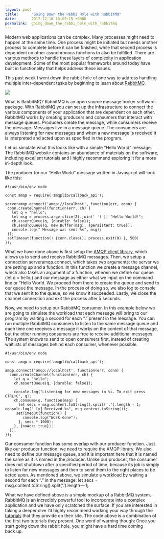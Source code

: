```yaml
---
layout: post
title:      "Going Down the Rabbi Hole with RabbitMQ"
date:       2017-12-18 18:09:15 +0000
permalink:  going_down_the_rabbi_hole_with_rabbitmq
---
```



Modern web applications can be complex. Many processes might need to happen at the same time. One process might be initiated but needs another process to complete before it can be finished, while that second process is dependent on other asynchronous functions to also be fulfilled. There are various methods to handle these layers of complexity in application development. Some of the most popular frameworks around today have built in functionality that helps address these&nbsp;issues.

This past week I went down the rabbit hole of one way to address handling multiple inter-dependent tasks by beginning to learn about [RabbitMQ](https://www.rabbitmq.com/).

![](https://cdn-images-1.medium.com/max/1024/1*KEmYc1dyOpiJiRwo7b-0QQ.jpeg)

What is RabbitMQ? RabbitMQ is an open source message broker software package. With RabbitMQ you can set up the infrastructure to connect the various components of your application that are dependent on each other. RabbitMQ works by creating producers and consumers that interact with message queues. Producers create the message, while consumers receive the message. Messages live in a message queue. The consumers are always listening for new messages and when a new message is received it is interpreted and acted upon as specified in the&nbsp;program.

Let us simulate what this looks like with a simple “Hello World” message. The RabbitMQ website contains an abundance of materials on the software, including excellent tutorials and I highly recommend exploring it for a more in-depth&nbsp;look.

The producer for our “Hello World” message written in Javascript will look like&nbsp;this:

```
#!/usr/bin/env node

const amqp = require('amqplib/callback_api');

serveramqp.connect('amqp://localhost', function(err, conn) {
 conn.createChannel(function(err, ch) {   
   let q = "hello";    
   let msg = process.argv.slice(2).join(' ') || "Hello World!";     
   ch.assertQueue(q, {durable: false});    
   ch.sendToQueue(q, new Buffer(msg), {persistent: true});
   console.log(" Message was sent %s", msg);
 });
 setTimeout(function() {conn.close(); process.exit(0) }, 500)
});
```

What we have done above is first setup the [AMQP client library](https://www.npmjs.com/package/amqp-client), which allows us to send and receive RabbitMQ messages. Then, we setup a connection serveramqp.connect, which takes two arguments: the server we are setting up and a function. In this function we create a message channel, which also takes an argument of a function, wherein we define our queue (let q = hello;) and our message as either what we input on the command line or “Hello World. We proceed from there to create the queue and send to our queue the message. In the process of doing so, we also log to console that we sent it to the queue, so we know it succeeded. Lastly, we close the channel connection and exit the process after 5&nbsp;seconds.

Now, we need to setup our RabbitMQ consumer. In this example below we are going to simulate the workload that each message will bring to our program by waiting a second for each “.” present in the message. You can run multiple RabbitMQ consumers to listen to the same message queue and each time one receives a message it works on the content of that message, but the other running consumers are free to receive additional messages. The system knows to send to open consumers first, instead of creating waitlists of messages behind each consumer, whenever possible.

```
#!/usr/bin/env node

const amqp = require('amqplib/callback_api');

amqp.connect('amqp://localhost', function(err, conn) {
  conn.createChannel(function(err, ch) {
    let q = "hello";
    ch.assertQueue(q, {durable: false});
    
    console.log("Listening for new messages in %s. To exit press CTRL+C", q);
    ch.consume(q, function(msg) {
      let secs = msg.content.toString().split('.').length - 1; console.log(" [x] Received %s", msg.content.toString());
     setTimeout(function() {
        console.log("Work done");
      }, secs * 1000);
    }, {noAck: true});
  });
});
```

Our consumer function has some overlap with our producer function. Just like our producer function, we need to require the AMQP library. We also need to define our message queue, and it is important here that it is named the same as it is named in the producer. Unlike our producer, the consumer does not shutdown after a specified period of time, because its job is simply to listen for new messages and then to send them to the right places to be acted upon. As mentioned above, we simulate a workload by waiting a second for each “.” in the message: let secs = msg.content.toString().split(‘.’).length — 1;.

What we have defined above is a simple mockup of a RabbitMQ system. RabbitMQ is an incredibly powerful tool to incorporate into a complex application and we have only scratched the surface. If you are interested in taking a deeper dive I’d highly recommend working your way through the [tutorials](https://www.rabbitmq.com/getstarted.html) that they provide on their site. The code above is a combination of the first two tutorials they present. One word of warning though: Once you start going down the rabbit hole, you might have a hard time coming back&nbsp;up.

